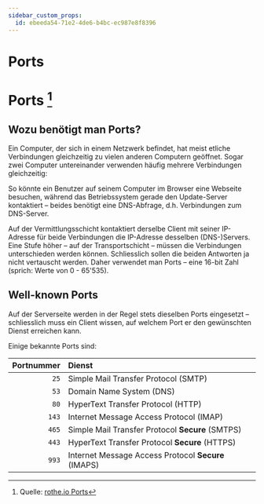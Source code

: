 ```yaml
---
sidebar_custom_props:
  id: ebeeda54-71e2-4de6-b4bc-ec987e8f8396
---
```


# Ports

# Ports [^1]

## Wozu benötigt man Ports?

Ein Computer, der sich in einem Netzwerk befindet, hat meist etliche Verbindungen gleichzeitig zu vielen anderen Computern geöffnet. Sogar zwei Computer untereinander verwenden häufig mehrere Verbindungen gleichzeitig:

So könnte ein Benutzer auf seinem Computer im Browser eine Webseite besuchen, während das Betriebssystem gerade den Update-Server kontaktiert – beides benötigt eine DNS-Abfrage, d.h. Verbindungen zum DNS-Server.

Auf der Vermittlungsschicht kontaktiert derselbe Client mit seiner IP-Adresse für beide Verbindungen die IP-Adresse desselben (DNS-)Servers. Eine Stufe höher – auf der Transportschicht – müssen die Verbindungen unterschieden werden können. Schliesslich sollen die beiden Antworten ja nicht vertauscht werden. Daher verwendet man Ports – eine 16-bit Zahl (sprich: Werte von 0 - 65'535).

## Well-known Ports

Auf der Serverseite werden in der Regel stets dieselben Ports eingesetzt – schliesslich muss ein Client wissen, auf welchem Port er den gewünschten Dienst erreichen kann.

Einige bekannte Ports sind:

| Portnummer | Dienst                                              |
| ---------: | :-------------------------------------------------- |
| `25`       | Simple Mail Transfer Protocol (SMTP)                |
| `53`       | Domain Name System (DNS)                            |
| `80`       | HyperText Transfer Protocol (HTTP)                  |
| `143`      | Internet Message Access Protocol (IMAP)             |
| `465`      | Simple Mail Transfer Protocol **Secure** (SMTPS)    |
| `443`      | HyperText Transfer Protocol **Secure** (HTTPS)      |
| `993`      | Internet Message Access Protocol **Secure** (IMAPS) |

[^1]: Quelle: [rothe.io Ports](https://rothe.io/?b=network&p=240119)
